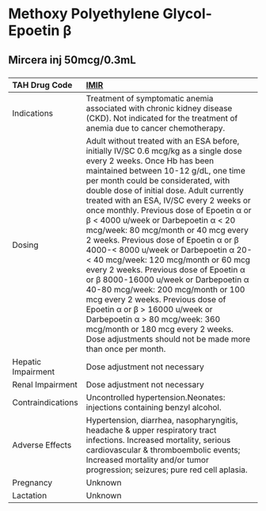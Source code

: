 # Methoxy Polyethylene Glycol- Epoetin β

## Mircera inj 50mcg/0.3mL

##### 

| TAH Drug Code      | [IMIR](https://www.tahsda.org.tw/drugs/hissearch.php?drug_code=IMIR)                                                                                                                                                                                                                                                                                                                                                                                                                                                                                                                                                                                                                                                                                                                                                                                                        |
|:-------------------|:----------------------------------------------------------------------------------------------------------------------------------------------------------------------------------------------------------------------------------------------------------------------------------------------------------------------------------------------------------------------------------------------------------------------------------------------------------------------------------------------------------------------------------------------------------------------------------------------------------------------------------------------------------------------------------------------------------------------------------------------------------------------------------------------------------------------------------------------------------------------------|
| Indications        | Treatment of symptomatic anemia associated with chronic kidney disease (CKD). Not indicated for the treatment of anemia due to cancer chemotherapy.                                                                                                                                                                                                                                                                                                                                                                                                                                                                                                                                                                                                                                                                                                                         |
| Dosing             | Adult without treated with an ESA before, initially IV/SC 0.6 mcg/kg as a single dose every 2 weeks. Once Hb has been maintained between 10-12 g/dL, one time per month could be considerated, with double dose of initial dose. Adult currently treated with an ESA, IV/SC every 2 weeks or once monthly. Previous dose of Epoetin α or β < 4000 u/week or Darbepoetin α < 20 mcg/week: 80 mcg/month or 40 mcg every 2 weeks. Previous dose of Epoetin α or β 4000-< 8000 u/week or Darbepoetin α 20-< 40 mcg/week: 120 mcg/month or 60 mcg every 2 weeks. Previous dose of Epoetin α or β 8000-16000 u/week or Darbepoetin α 40-80 mcg/week: 200 mcg/month or 100 mcg every 2 weeks. Previous dose of Epoetin α or β > 16000 u/week or Darbepoetin α > 80 mcg/week: 360 mcg/month or 180 mcg every 2 weeks. Dose adjustments should not be made more than once per month. |
| Hepatic Impairment | Dose adjustment not necessary                                                                                                                                                                                                                                                                                                                                                                                                                                                                                                                                                                                                                                                                                                                                                                                                                                               |
| Renal Impairment   | Dose adjustment not necessary                                                                                                                                                                                                                                                                                                                                                                                                                                                                                                                                                                                                                                                                                                                                                                                                                                               |
| Contraindications  | Uncontrolled hypertension.Neonates: injections containing benzyl alcohol.                                                                                                                                                                                                                                                                                                                                                                                                                                                                                                                                                                                                                                                                                                                                                                                                   |
| Adverse Effects    | Hypertension, diarrhea, nasopharyngitis, headache & upper respiratory tract infections. Increased mortality, serious cardiovascular & thromboembolic events; Increased mortality and/or tumor progression; seizures; pure red cell aplasia.                                                                                                                                                                                                                                                                                                                                                                                                                                                                                                                                                                                                                                 |
| Pregnancy          | Unknown                                                                                                                                                                                                                                                                                                                                                                                                                                                                                                                                                                                                                                                                                                                                                                                                                                                                     |
| Lactation          | Unknown                                                                                                                                                                                                                                                                                                                                                                                                                                                                                                                                                                                                                                                                                                                                                                                                                                                                     |

